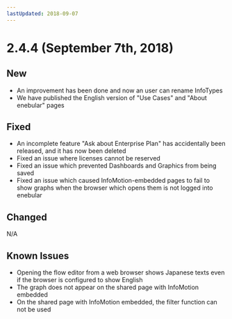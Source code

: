 ```yaml
---
lastUpdated: 2018-09-07
---
```


# 2.4.4 (September 7th, 2018)

## New

* An improvement has been done and now an user can rename InfoTypes
* We have published the English version of "Use Cases" and "About enebular" pages

## Fixed

* An incomplete feature "Ask about Enterprise Plan" has accidentally been released, and it has now been deleted
* Fixed an issue where licenses cannot be reserved
* Fixed an issue which prevented Dashboards and Graphics from being saved
* Fixed an issue which caused InfoMotion-embedded pages to fail to show graphs when the browser which opens them is not logged into enebular

## Changed

N/A

## Known Issues

- Opening the flow editor from a web browser shows Japanese texts even if the browser is configured to show English
- The graph does not appear on the shared page with InfoMotion embedded
- On the shared page with InfoMotion embedded, the filter function can not be used
